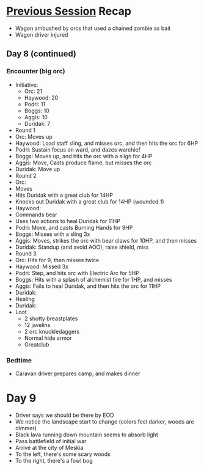 # [Previous Session](2019-12-16.md) Recap
* Wagon ambushed by orcs that used a chained zombie as bait
* Wagon driver injured

## Day 8 (continued)

### Encounter (big orc)
* Initiative:
  * Orc: 21
  * Haywood: 20
  * Podri: 11
  * Boggs: 10
  * Aggis: 10
  * Duridak: 7
 * Round 1
  * Orc: Moves up
  * Haywood: Load staff sling, and misses orc, and then hits the orc for 6HP
  * Podri: Sustain focus on ward, and dazes warchief
  * Boggs: Moves up, and hits the orc with a slign for 4HP
  * Aggis: Move,  Casts produce flame, but misses the orc
  * Duridak: Move up
 * Round 2
  * Orc: 
   * Moves
   * Hits Duridak with a great club for 14HP
   * Knocks out Duridak with a great club for 14HP (wounded 1)
  * Haywood: 
   * Commands bear
   * Uses two actions to heal Duridak for 11HP
  * Podri: Move, and casts Burning Hands for 9HP
  * Boggs: Misses with a sling 3x
  * Aggis: Moves, strikes the orc with bear claws for 10HP, and then misses
  * Duridak: Standup (and avoid AOO), raise shield, miss
 * Round 3
  * Orc: Hits for 9, then misses twice
  * Haywood: Missed 3x
  * Podri: Step, and hits orc with Electric Arc for 5HP
  * Boggs: Hits with a splash of alchemist fire for 1HP, and misses 
  * Aggis: Fails to heal Duridak, and then hits the orc for 11HP
  * Duridak: 
 * Healing
  * Duridak: 
 * Loot
   * 2 shotty breastplates
   * 12 javelins
   * 2 orc knuckledaggers
   * Normal hide armor
   * Greatclub

### Bedtime
* Caravan driver prepares camp, and makes dinner

# Day 9
* Driver says we should be there by EOD
* We notice the landscape start to change (colors feel darker, woods are dimmer) 
* Black lava running down mountain seems to absorb light
* Pass battlefield of initial war
* Arrive at the city of Meskia
 * To the left, there's some scary woods
 * To the right, there's a fowl bog
